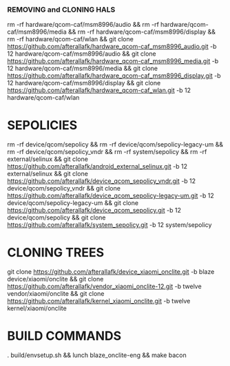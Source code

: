 ### REMOVING and CLONING HALS ###

rm -rf hardware/qcom-caf/msm8996/audio && rm -rf hardware/qcom-caf/msm8996/media && rm -rf hardware/qcom-caf/msm8996/display && rm -rf hardware/qcom-caf/wlan && git clone https://github.com/afterallafk/hardware_qcom-caf_msm8996_audio.git -b 12 hardware/qcom-caf/msm8996/audio && git clone https://github.com/afterallafk/hardware_qcom-caf_msm8996_media.git -b 12 hardware/qcom-caf/msm8996/media && git clone https://github.com/afterallafk/hardware_qcom-caf_msm8996_display.git -b 12 hardware/qcom-caf/msm8996/display && git clone https://github.com/afterallafk/hardware_qcom-caf_wlan.git -b 12 hardware/qcom-caf/wlan

# SEPOLICIES
rm -rf device/qcom/sepolicy && rm -rf device/qcom/sepolicy-legacy-um && rm -rf device/qcom/sepolicy_vndr && rm -rf system/sepolicy && rm -rf external/selinux && git clone https://github.com/afterallafk/android_external_selinux.git -b 12 external/selinux && git clone https://github.com/afterallafk/device_qcom_sepolicy_vndr.git -b 12 device/qcom/sepolicy_vndr && git clone https://github.com/afterallafk/device_qcom_sepolicy-legacy-um.git -b 12 device/qcom/sepolicy-legacy-um && git clone https://github.com/afterallafk/device_qcom_sepolicy.git -b 12 device/qcom/sepolicy && git clone https://github.com/afterallafk/system_sepolicy.git -b 12 system/sepolicy

# CLONING TREES

git clone https://github.com/afterallafk/device_xiaomi_onclite.git -b blaze device/xiaomi/onclite && git clone https://github.com/afterallafk/vendor_xiaomi_onclite-12.git -b twelve vendor/xiaomi/onclite && git clone https://github.com/afterallafk/kernel_xiaomi_onclite.git -b twelve kernel/xiaomi/onclite

# BUILD COMMANDS

. build/envsetup.sh && lunch blaze_onclite-eng && make bacon
